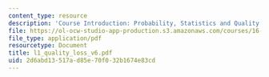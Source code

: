 ```yaml
---
content_type: resource
description: 'Course Introduction: Probability, Statistics and Quality Loss'
file: https://ol-ocw-studio-app-production.s3.amazonaws.com/courses/16-881-robust-system-design-summer-1998/2d6abd13517ad85e70f032b1674e83cd_l1_quality_loss_v6.pdf
file_type: application/pdf
resourcetype: Document
title: l1_quality_loss_v6.pdf
uid: 2d6abd13-517a-d85e-70f0-32b1674e83cd
---
```

